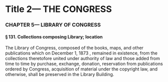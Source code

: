 
# Title 2— THE CONGRESS
### CHAPTER 5— LIBRARY OF CONGRESS
#### § 131. Collections composing Library; location

The Library of Congress, composed of the books, maps, and other publications which on December 1, 1873 , remained in existence, from the collections theretofore united under authority of law and those added from time to time by purchase, exchange, donation, reservation from publications ordered by Congress, acquisition of material under the copyright law, and otherwise, shall be preserved in the Library Building.
